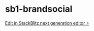 # sb1-brandsocial

[Edit in StackBlitz next generation editor ⚡️](https://stackblitz.com/~/github.com/jusblessed/sb1-brandsocial)
